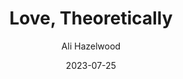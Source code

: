 ---
title: Love, Theoretically
author: Ali Hazelwood
genre: Romance
test: romance
date: 2023-07-25
cover: LT
image: /images/LT.webp
altImg: Love, Theoretically book cover
rating: TBR
tags: deck
---